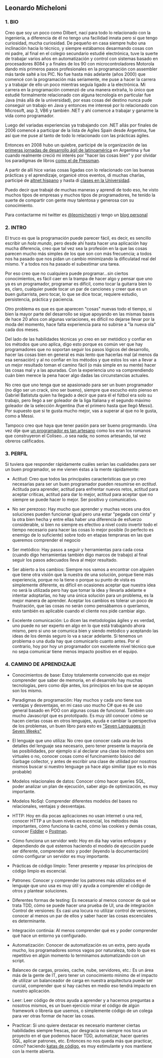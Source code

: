 ## Leonardo Micheloni

### 1. BIO

Creo que soy un poco como Dilbert, nací para todo lo relacionado con la ingeniería, a diferencia de él no tengo una facilidad innata pero sí que tengo curiosidad, mucha curiosidad.
De pequeño en casa siempre hubo una inclinación hacia lo técnico, y siempre estábamos desarmando cosas con mi padre, al final en el colegio secundario estudié electrónica, tuve la suerte de trabajar varios años en automatización y control con sistemas basado en procesadores 8084 y a finales de los 90 con microcontroladores Motorola dando mis primeros pasos profesionales en la programación con assembler más tarde salté a los PIC.
No fue hasta más adelante (años 2000) que comencé con la programación más seriamente, me puse a hacer la carrera y a trabajar de ello un poco mientras seguía ligado a la electrónica.
Mi carrera en la programación comenzó de una manera extraña, lo único que estudié formalmente relacionado con alguna tecnología en particular fue Java (más allá de la universidad), por esas cosas del destino nunca pude conseguir un trabajo en Java y entonces me interesé por lo relacionado con Microsoft, asp 3, VB6 y también .NET y ahí comencé a trabajar y ganarme la vida como programador.

Luego del variadas experiencias ya trabajando con .NET allás por finales de 2006 comencé a participar de la lista de Agiles Spain desde Argentina, fue así que me puse al tanto de todo lo relacionado con las prácticas ágiles.

Entonces en 2008 hubo un quiebre, participé de la organización de las [primeras jornadas de desarrollo ágil de latinoamérica](http://agiles2008.agiles.org/es/index.php) en Argentina y fue cuando realmente creció mi interés por "hacer las cosas bien" y por olvidar los paradigmas de libros [como el de Pressman](https://www.amazon.es/Ingenieria-Software-PRESSMAN-ROGER/dp/6071503140/ref=sr_1_1?ie=UTF8&qid=1511948913&sr=8-1&keywords=pressman).

A partir de allí hice varias cosas ligadas con lo relacionado con las buenas prácticas y el aprendizaje, organicé otros eventos, di muchas charlas, participé de [altnet hispano](http://www.altnethispano.org/) y hasta di [clases en la Universidad](http://leomicheloni.blogspot.com.es/2010/10/el-pajarraco-scrumero.html).

Puedo decir que trabajé de muchas maneras y aprendí de todo eso, he visto muchos tipos de empresas y muchos tipos de programadores, he tenido la suerte de compartir con gente muy talentosa y generosa con su conocimiento.

Para contactarme mi twitter es [@leomicheoni](https://twitter.com/leomicheloni) y tengo un [blog personal](http://www.leomicheloni.com)

### 2. INTRO

El truco es que la programación puede parecer fácil, es decir, es sencillo escribir un *hola mundo*, pero desde ahí hasta hacer una aplicación hay mucha diferencia, creo que tal vez sea la profesión en la que las cosas parecen mucho más simples de los que son con más frecuencia; a todos nos ha pasado que nos pidan un cambio minimizando la dificulatad real del mismo. Y a todos nos ha pasado el subestimar una tarea.

Por eso creo que no cualquiera puede programar...sin ciertos conocimientos, es fácil caer en la trampa de hacer algo y pensar que uno ya es un programador, programar es difícil, como tocar la guitarra bien lo es, claro, cualquier puede tocar un par de canciones y creer que es un buen guitarrista, pero tocar, lo que se dice tocar, requiere estudio, persistencia, práctica y paciencia.

Otro problema es que es que aparecen "cosas" nuevas todo el tiempo, si bien la mayor parte del desarrollo se sigue apoyando en las mismas bases de hace 20 años con algunas variaciones, es difícil no dejarse llevar por la moda del momento, hace falta experiencia para no subirse a "la nueva ola" cada dos meses.

Del lado de las habilidades técnicas yo creo en ser metódico y confiar en los métodos que uno aplica, digo esto porque es común ver que hay programadores que no soportan seguir los pasos lógicos del desarrollo, hacer las cosas bien en general es más lento que hacerlas mal (al menos da esa sensación) y al no confiar en los métodos y que estos los van a llevar a un mejor resultado toman el camino fácil (o más simple en su mente) hacer las cosas mal y a las apuradas. Con la experiencia uno va comprendiendo cuán bien merece la pena hacer algo dadas las circunstancias actuales.

No creo que uno tenga que se apasionado para ser un buen programador (no digo ser un crack, sino ser bueno), siempre que escucho esto pienso en Gabriel Batistuta quien ha llegado a decir que para él el fútbol era solo su trabajo, pero llegó a ser goleador de la liga Italiana y el segundo máximo goleador de la selección Argentina (fue el primero hasta que llegó Messi). 
Por supuesto que si te gusta mucho mejor, vas a superar al que no le gusta, como a Messi.

Tampoco creo que haya que tener pasión para ser bueno progrmando. Una vez dije que [un programador es tan artesano](https://twitter.com/leomicheloni/status/797063073752289280) como los eran los romanos que construyeron el Coliseo...o sea nada; no somos artesando, tal vez obreros calificados.

### 3. PERFIL

Si tuviera que responder rápidamente cuáles serían las cualidades para ser un buen programador, se me vienen éstas a la mente rápidamente:

 - Actitud: Creo que todos las principales características que yo creo necesarias para ser un buen programador pueden resumirse en *actitud*. Actituda para aprender, actitud para enfrentar nuevos retos, actitud para aceptar críticas, actitud para dar lo mejor, actitud para aceptar que no siempre se puede hacer lo mejor. Ser positivo y comunicativo.

 - No ser perezoso: Hay mucho que aprender y muchas veces una dos soluciones pueden funcionar igual pero una estar "pegada con cinta" y la otra bien hecha y entre ellas haber una diferencia de esfuerzo considerable, si bien no siempre es efectivo a nivel costo invertir todo el tiempo necesario para hacer las cosas lo mejor posible (lo perfecto es enemigo de lo suficiente) sobre todo en etapas tempranas en las que queremos comprender el negocio

 - Ser metódico: Hay pasos a seguir y herramientas para cada cosa (cuando digo herramientas también digo marcos de trabajo) al final seguir los pasos adecuados lleva al mejor resultado.

 - Ser abierto a los cambios: Siempre nos vamos a encontrar con alguien que tiene otra visión que la nuestra de una solución, porque tiene más experiencia, porque no la tiene o porque su punto de vista es simplemente diferente, es difícil en ocasiones aceptar que nuestra idea no será la utilizada pero hay que tomar la idea y llevarla adelante e intentar adoptarlas, no hay una única solución para un problema, es la mejor manera de aprender.
Aceptar los cambios es tolerar un poco de frustración, que las cosas no serán como pensábamos o queríamos, esto también es aplicable cuando el cliente nos pide cambiar algo.

 - Excelente comunicación: Lo dicen las metodologías ágiles y es verdad, uno puede no ser experto en algo en lo que está trabajando ahora mismo, pero si uno se comunica bien y siendo metódico y aceptando las ideas de los demás seguro lo va a sacar adelante. Si tenemos un problema o una duda hay que comunicarlo cuanto antes. Por el contrario, hoy por hoy un programador con excelente nivel técnico que no sepa comunicar tiene menos impacto positivo en el equipo.

### 4. CAMINO DE APRENDIZAJE

 - Conocimientos de base: Estoy totalemente convencido que es mejor comprender que saber de memoria, en el desarrollo hay muchas tecnologías, pero como dije antes, los principios en los que se apoyan son los mismo.

 - Paradigmas de programación: Hay muchos y cada uno tiene sus ventajas y desventajas, en mi caso uso mucho C# que es de uso general basado en POO con algunas cosas de funcional. También uso mucho Javascript que es prototipado. Es muy útil conocer cómo se hacen ciertas cosas en otros lenguajes, ayuda e cambiar la perspectiva de los problemas, un buen libro para esto es ["Seven Languages in Seven Weeks"](https://www.amazon.es/Seven-Languages-Weeks-Programming-Programmers/dp/193435659X/)

 - El lenguaje que uno utiliza: No creo que conocer cada una de los detalles del lenguaje sea necesario, pero tener presente la mayoría de las posibilidades, por ejemplo si al declarar una clase los métodos son virtuales o no, conocer cosas como el funcinamiento básico del Garbage collector, y antes de escribir una clase de utilidad por nosotros mismos buscar si nuestro lenguage ya hace algo similiar (que es lo más probable)

 - Modelos relacionales de datos: Conocer cómo hacer queries SQL, poder analizar un plan de ejecución, saber algo de optimización, es muy importante.

 - Modelos NoSql: Comprender diferentes modelos del bases no relacionales, ventajas y desventajas.
 - HTTP: Hoy en día pocas aplicaciones no usan internet o una red, conocer HTTP a un buen nivels es escencial, los métodos más importantes, cómo funciona la caché, cómo las cookies y demás cosas, conocer [Fiddler](https://www.telerik.com/fiddler) o [Postman](https://www.getpostman.com/).

 - Cómo funciona un servidor web: Hoy en día hay varios enfoques y dependiendo de qué estemos haciendo el modelo de ejecución puede ser diferente, comprender esto y poder (leyendo la documentación) cómo configurar un servidor es muy importante.

 - Prácticas de código límpio: Tener presente y repasar los principios de código limpio es escencial.

 - Patrones: Conocer y comprender los patrones más utilizados en el lenguaje que uno usa es muy útil y ayuda a comprender el código de otros y plantear soluciones.

 - Diferentes formas de testing: Es necesario al menos conocer de qué se trata TDD, cómo se puede hacer una prueba de UI, una de integración
Control de versiones: Es casi una locura no utilizar control de versiones, conocer al menos un par de ellos y saber hacer las cosas escenciales es determinante.

 - Integración continúa: Al menos comprender qué es y poder comprender qué hace un entorno ya configurado.

 - Automatización: Conocer de automatización es un extra, pero ayuda mucho, los programadores somos vagos por naturaleza, todo lo que es repetitivo en algún momento lo terminamos automatizando con un script.

 - Balanceo de cargas, proxies, cache, nube, servidores, etc.: Es un área más de la gente de IT, pero tener un conocimiento mínimo de el impacto de utilizar un balanceador de carga en nuestra arquitectura puede ser curcial, comprender que si hay caches en medio eso tendrá impacto en nuestro aplicación.

 - Leer: Leer código de otros ayuda a aprender y a hacernos preguntas a nosotros mismos, es un buen ejercicio mirar el código de algún framework o librería que usemos, o simplemente código de un colega para ver otras formar de hacer las cosas.

 - Practicar: Si uno quiere destacar es necesario mantener ciertas habilidades siempre frescas, por desgracia no siempre nos toca un proyecto en el que podemos hacer TDD, automatizar, hacer queries SQL, aplicar patrones, etc. Entonces no nos queda más que practicar, cómo? haciendo [katas de código](http://codekata.com/), es muy estimulante y nos mantiene con la mente abierta.
